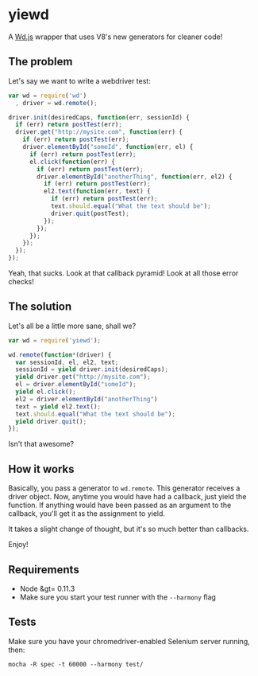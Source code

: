 yiewd
=====

A [Wd.js](https://github.com/admc/wd) wrapper that uses V8's new generators for cleaner code!

The problem
-----------
Let's say we want to write a webdriver test:

```js
var wd = require('wd')
  , driver = wd.remote();

driver.init(desiredCaps, function(err, sessionId) {
  if (err) return postTest(err);
  driver.get("http://mysite.com", function(err) {
    if (err) return postTest(err);
    driver.elementById("someId", function(err, el) {
      if (err) return postTest(err);
      el.click(function(err) {
        if (err) return postTest(err);
        driver.elementById("anotherThing", function(err, el2) {
          if (err) return postTest(err);
          el2.text(function(err, text) {
            if (err) return postTest(err);
            text.should.equal("What the text should be");
            driver.quit(postTest);
          });
        });
      });
    });
  });
});
```

Yeah, that sucks. Look at that callback pyramid! Look at all those error checks!

The solution
------------

Let's all be a little more sane, shall we?

```js
var wd = require('yiewd');

wd.remote(function*(driver) {
  var sessionId, el, el2, text;
  sessionId = yield driver.init(desiredCaps);
  yield driver.get("http://mysite.com");
  el = driver.elementById("someId");
  yield el.click();
  el2 = driver.elementById("anotherThing")
  text = yield el2.text();
  text.should.equal("What the text should be");
  yield driver.quit();
});
```

Isn't that awesome?

How it works
------------

Basically, you pass a generator to `wd.remote`. This generator receives a driver object. Now, anytime you would have had a callback, just yield the function. If anything would have been passed as an argument to the callback, you'll get it as the assignment to yield.

It takes a slight change of thought, but it's so much better than callbacks.

Enjoy!

Requirements
------------
* Node &gt= 0.11.3
* Make sure you start your test runner with the `--harmony` flag

Tests
-----
Make sure you have your chromedriver-enabled Selenium server running, then:

```
mocha -R spec -t 60000 --harmony test/
```
